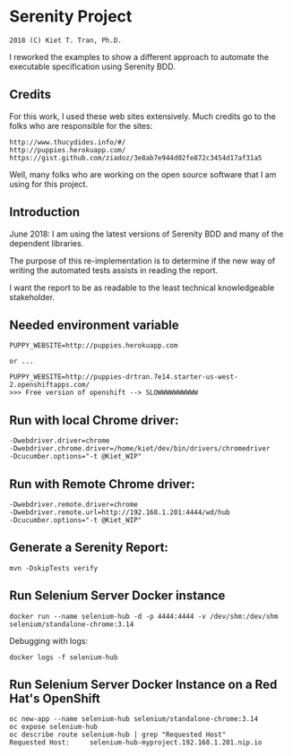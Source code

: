 # Serenity Project 
`2018 (C) Kiet T. Tran, Ph.D.`

I reworked the examples to show a different approach to automate the executable 
specification using Serenity BDD.

## Credits
For this work, I used these web sites extensively. Much credits
go to the folks who are responsible for the sites:

```
http://www.thucydides.info/#/
http://puppies.herokuapp.com/
https://gist.github.com/ziadoz/3e8ab7e944d02fe872c3454d17af31a5
```

Well, many folks who are working on the open source software that I am using for 
this project.

## Introduction
June 2018: I am using the latest versions of Serenity BDD and many of 
the dependent libraries.

The purpose of this re-implementation is to determine if the new way of writing
the automated tests assists in reading the report.

I want the report to be as readable to the least technical knowledgeable stakeholder.

## Needed environment variable

```
PUPPY_WEBSITE=http://puppies.herokuapp.com

or ...

PUPPY_WEBSITE=http://puppies-drtran.7e14.starter-us-west-2.openshiftapps.com/
>>> Free version of openshift --> SLOWWWWWWWWWW
```

## Run with local Chrome driver:

```
-Dwebdriver.driver=chrome
-Dwebdriver.chrome.driver=/home/kiet/dev/bin/drivers/chromedriver
-Dcucumber.options="-t @Kiet_WIP"
```

## Run with Remote Chrome driver:

```
-Dwebdriver.remote.driver=chrome
-Dwebdriver.remote.url=http://192.168.1.201:4444/wd/hub
-Dcucumber.options="-t @Kiet_WIP"
```

## Generate a Serenity Report:

```
mvn -DskipTests verify
```

## Run Selenium Server Docker instance

```
docker run --name selenium-hub -d -p 4444:4444 -v /dev/shm:/dev/shm selenium/standalone-chrome:3.14
```
Debugging with logs:

```
docker logs -f selenium-hub
```

## Run Selenium Server Docker Instance on a Red Hat's OpenShift

```
oc new-app --name selenium-hub selenium/standalone-chrome:3.14
oc expose selenium-hub
oc describe route selenium-hub | grep "Requested Host"
Requested Host:		selenium-hub-myproject.192.168.1.201.nip.io
```

